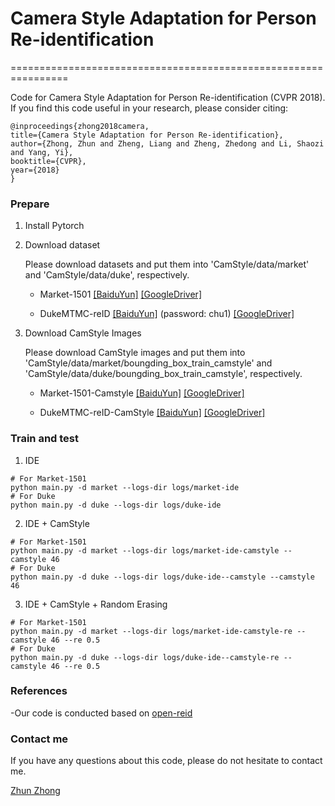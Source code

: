 # Camera Style Adaptation for Person Re-identification
================================================================

Code for Camera Style Adaptation for Person Re-identification (CVPR 2018). If you find this code useful in your research, please consider citing:

    @inproceedings{zhong2018camera,
    title={Camera Style Adaptation for Person Re-identification},
    author={Zhong, Zhun and Zheng, Liang and Zheng, Zhedong and Li, Shaozi and Yang, Yi},
    booktitle={CVPR},
    year={2018}
    }

### Prepare

1. Install Pytorch

2. Download dataset

   Please download datasets and put them into 'CamStyle/data/market' and 'CamStyle/data/duke', respectively.
   
   - Market-1501   [[BaiduYun]](https://pan.baidu.com/s/1ntIi2Op) [[GoogleDriver]](https://drive.google.com/file/d/0B8-rUzbwVRk0c054eEozWG9COHM/view)
   
   - DukeMTMC-reID   [[BaiduYun]](https://pan.baidu.com/share/init?surl=kUD80xp) (password: chu1) [[GoogleDriver]](https://drive.google.com/file/d/0B0VOCNYh8HeRdnBPa2ZWaVBYSVk/view)
   

3. Download CamStyle Images
   
   Please download CamStyle images and put them into 'CamStyle/data/market/boungding_box_train_camstyle' and 'CamStyle/data/duke/boungding_box_train_camstyle', respectively.

   - Market-1501-Camstyle   [[BaiduYun]]() [[GoogleDriver]]()
   
   - DukeMTMC-reID-CamStyle   [[BaiduYun]]() [[GoogleDriver]]()


### Train and test

1. IDE
  ```Shell
  # For Market-1501
  python main.py -d market --logs-dir logs/market-ide
  # For Duke
  python main.py -d duke --logs-dir logs/duke-ide
  ```
2. IDE + CamStyle
  ```Shell
  # For Market-1501
  python main.py -d market --logs-dir logs/market-ide-camstyle --camstyle 46
  # For Duke
  python main.py -d duke --logs-dir logs/duke-ide--camstyle --camstyle 46
  ```
  
3. IDE + CamStyle + Random Erasing
  ```Shell
  # For Market-1501
  python main.py -d market --logs-dir logs/market-ide-camstyle-re --camstyle 46 --re 0.5
  # For Duke
  python main.py -d duke --logs-dir logs/duke-ide--camstyle-re --camstyle 46 --re 0.5
  ```

### References

-Our code is conducted based on [open-reid](https://github.com/Cysu/open-reid)

    
### Contact me

If you have any questions about this code, please do not hesitate to contact me.

[Zhun Zhong](http://zhunzhong.site)
